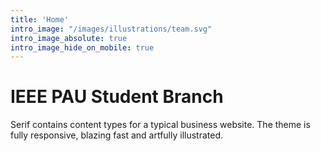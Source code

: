 ```yaml
---
title: 'Home'
intro_image: "/images/illustrations/team.svg"
intro_image_absolute: true
intro_image_hide_on_mobile: true
---
```


# IEEE PAU Student Branch

Serif contains content types for a typical business website. The theme is fully responsive, blazing fast and artfully illustrated.
